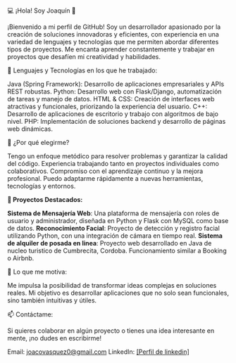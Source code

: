 
💻 ¡Hola! Soy Joaquín 👋

¡Bienvenido a mi perfil de GitHub! Soy un desarrollador apasionado por la creación de soluciones innovadoras y eficientes, con experiencia en una variedad de lenguajes y tecnologías que me permiten abordar diferentes tipos de proyectos. Me encanta aprender constantemente y trabajar en proyectos que desafíen mi creatividad y habilidades.

🚀 Lenguajes y Tecnologías en los que he trabajado:

Java (Spring Framework): Desarrollo de aplicaciones empresariales y APIs REST robustas.
Python: Desarrollo web con Flask/Django, automatización de tareas y manejo de datos.
HTML & CSS: Creación de interfaces web atractivas y funcionales, priorizando la experiencia del usuario.
C++: Desarrollo de aplicaciones de escritorio y trabajo con algoritmos de bajo nivel.
PHP: Implementación de soluciones backend y desarrollo de páginas web dinámicas.

🌟 ¿Por qué elegirme?

Tengo un enfoque metódico para resolver problemas y garantizar la calidad del código.
Experiencia trabajando tanto en proyectos individuales como colaborativos.
Compromiso con el aprendizaje continuo y la mejora profesional.
Puedo adaptarme rápidamente a nuevas herramientas, tecnologías y entornos.

**📂 Proyectos Destacados:**

**Sistema de Mensajería Web**: Una plataforma de mensajería con roles de usuario y administrador, diseñada en Python y Flask con MySQL como base de datos.
**Reconocimiento Facial**: Proyecto de detección y registro facial utilizando Python, con una integración de cámara en tiempo real.
**Sistema de alquiler de posada en linea**: Proyecto web desarrollado en Java de nucleo turistico de Cumbrecita, Cordoba. Funcionamiento similar a Booking o Airbnb.

🎯 Lo que me motiva:

Me impulsa la posibilidad de transformar ideas complejas en soluciones reales. Mi objetivo es desarrollar aplicaciones que no solo sean funcionales, sino también intuitivas y útiles.

📫 Contáctame:

Si quieres colaborar en algún proyecto o tienes una idea interesante en mente, ¡no dudes en escribirme!

Email: joacovasquez0@gmail.com 
LinkedIn: [[Perfil de linkedin]](https://www.linkedin.com/in/joaquin-vasquez-86a4781b2/)

